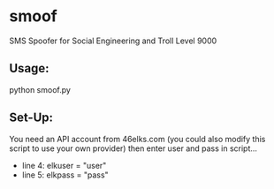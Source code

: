 # smoof
SMS Spoofer for Social Engineering and Troll Level 9000

## Usage:
python smoof.py

## Set-Up:
You need an API account from 46elks.com (you could also modify this script to use your own provider) then enter user and pass in script...

- line 4: elkuser = "user"
- line 5: elkpass = "pass"
